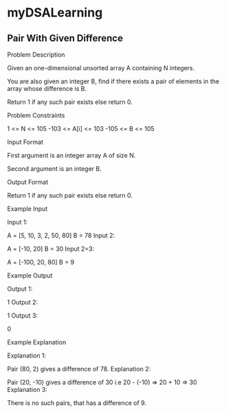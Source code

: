 # myDSALearning
##  Pair With Given Difference


Problem Description

Given an one-dimensional unsorted array A containing N integers.

You are also given an integer B, find if there exists a pair of elements in the array whose difference is B.

Return 1 if any such pair exists else return 0.



Problem Constraints

1 <= N <= 105
-103 <= A[i] <= 103
-105 <= B <= 105


Input Format

First argument is an integer array A of size N.

Second argument is an integer B.



Output Format

Return 1 if any such pair exists else return 0.



Example Input

Input 1:

 A = [5, 10, 3, 2, 50, 80]
 B = 78
Input 2:

 A = [-10, 20]
 B = 30
Input 2=3:

 A = [-100, 20, 80]
 B = 9


Example Output

Output 1:

 1
Output 2:

 1
Output 3:

 0


Example Explanation

Explanation 1:

 Pair (80, 2) gives a difference of 78.
Explanation 2:

 Pair (20, -10) gives a difference of 30 i.e 20 - (-10) => 20 + 10 => 30
Explanation 3:

 There is no such pairs, that has a difference of 9.